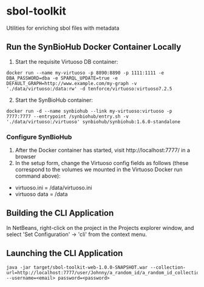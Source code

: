 # sbol-toolkit
Utilities for enriching sbol files with metadata

## Run the SynBioHub Docker Container Locally

1. Start the requisite Virtuoso DB container:
```
docker run --name my-virtuoso -p 8890:8890 -p 1111:1111 -e DBA_PASSWORD=dba -e SPARQL_UPDATE=true -e DEFAULT_GRAPH=http://www.example.com/my-graph -v './data/virtuoso:/data:rw' -d tenforce/virtuoso:virtuoso7.2.5
```
2. Start the SynBioHub container:
```
docker run -d --name synbiohub --link my-virtuoso:virtuoso -p 7777:7777 --entrypoint /synbiohub/entry.sh -v './data/virtuoso:/virtuoso' synbiohub/synbiohub:1.6.0-standalone
```

### Configure SynBioHub

1. After the Docker container has started, visit http://localhost:7777/ in a browser
2. In the setup form, change the Virtuoso config fields as follows (these correspond to the volumes we mounted in the Virtuoso Docker run command above):
  * virtuoso.ini = /data/virtuoso.ini
  * virtuoso data = /data

## Building the CLI Application

In NetBeans, right-click on the project in the Projects explorer window, and select 'Set Configuration' -> 'cli' from the context menu.

## Launching the CLI Application

```
java -jar target/sbol-toolkit-web-1.0.0-SNAPSHOT.war --collection-url=http://localhost:7777/user/Johnny/a_random_id/a_random_id_collection/1 --username=<email> password=<password>
```
